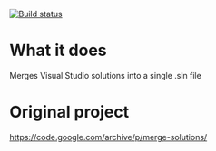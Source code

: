 [![Build status](https://ci.appveyor.com/api/projects/status/4ybes0qku6s7pkm7/branch/master?svg=true)](https://ci.appveyor.com/project/IvanBoyko/merge-solutions/branch/master)

# What it does

Merges Visual Studio solutions into a single .sln file


# Original project

https://code.google.com/archive/p/merge-solutions/
